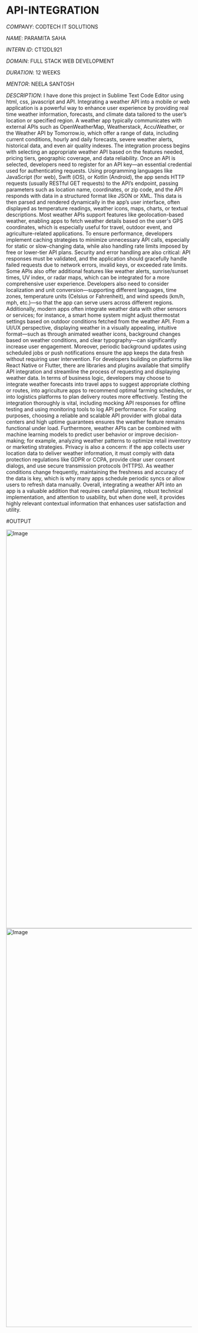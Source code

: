 # API-INTEGRATION

*COMPANY*: CODTECH IT SOLUTIONS

*NAME*: PARAMITA SAHA

*INTERN ID*: CT12DL921

*DOMAIN*: FULL STACK WEB DEVELOPMENT

*DURATION*: 12 WEEKS

*MENTOR*: NEELA SANTOSH

*DESCRIPTION*: I have done this project in Sublime Text Code Editor using html, css, javascript and API. Integrating a weather API into a mobile or web application is a powerful way to enhance user experience by providing real time weather information, forecasts, and climate data tailored to the user’s location or specified region. A weather app typically communicates with external APIs such as OpenWeatherMap, Weatherstack, AccuWeather, or the Weather API by Tomorrow.io, which offer a range of data, including current conditions, hourly and daily forecasts, severe weather alerts, historical data, and even air quality indexes. The integration process begins with selecting an appropriate weather API based on the features needed, pricing tiers, geographic coverage, and data reliability. Once an API is selected, developers need to register for an API key—an essential credential used for authenticating requests. Using programming languages like JavaScript (for web), Swift (iOS), or Kotlin (Android), the app sends HTTP requests (usually RESTful GET requests) to the API’s endpoint, passing parameters such as location name, coordinates, or zip code, and the API responds with data in a structured format like JSON or XML. This data is then parsed and rendered dynamically in the app’s user interface, often displayed as temperature readings, weather icons, maps, charts, or textual descriptions. Most weather APIs support features like geolocation-based weather, enabling apps to fetch weather details based on the user's GPS coordinates, which is especially useful for travel, outdoor event, and agriculture-related applications. To ensure performance, developers implement caching strategies to minimize unnecessary API calls, especially for static or slow-changing data, while also handling rate limits imposed by free or lower-tier API plans. Security and error handling are also critical: API responses must be validated, and the application should gracefully handle failed requests due to network errors, invalid keys, or exceeded rate limits. Some APIs also offer additional features like weather alerts, sunrise/sunset times, UV index, or radar maps, which can be integrated for a more comprehensive user experience. Developers also need to consider localization and unit conversion—supporting different languages, time zones, temperature units (Celsius or Fahrenheit), and wind speeds (km/h, mph, etc.)—so that the app can serve users across different regions. Additionally, modern apps often integrate weather data with other sensors or services; for instance, a smart home system might adjust thermostat settings based on outdoor conditions fetched from the weather API. From a UI/UX perspective, displaying weather in a visually appealing, intuitive format—such as through animated weather icons, background changes based on weather conditions, and clear typography—can significantly increase user engagement. Moreover, periodic background updates using scheduled jobs or push notifications ensure the app keeps the data fresh without requiring user intervention. For developers building on platforms like React Native or Flutter, there are libraries and plugins available that simplify API integration and streamline the process of requesting and displaying weather data. In terms of business logic, developers may choose to integrate weather forecasts into travel apps to suggest appropriate clothing or routes, into agriculture apps to recommend optimal farming schedules, or into logistics platforms to plan delivery routes more effectively. Testing the integration thoroughly is vital, including mocking API responses for offline testing and using monitoring tools to log API performance. For scaling purposes, choosing a reliable and scalable API provider with global data centers and high uptime guarantees ensures the weather feature remains functional under load. Furthermore, weather APIs can be combined with machine learning models to predict user behavior or improve decision-making; for example, analyzing weather patterns to optimize retail inventory or marketing strategies. Privacy is also a concern: if the app collects user location data to deliver weather information, it must comply with data protection regulations like GDPR or CCPA, provide clear user consent dialogs, and use secure transmission protocols (HTTPS). As weather conditions change frequently, maintaining the freshness and accuracy of the data is key, which is why many apps schedule periodic syncs or allow users to refresh data manually. Overall, integrating a weather API into an app is a valuable addition that requires careful planning, robust technical implementation, and attention to usability, but when done well, it provides highly relevant contextual information that enhances user satisfaction and utility. 

#OUTPUT

<img width="1920" height="1080" alt="Image" src="https://github.com/user-attachments/assets/29479dc9-f563-446c-a62f-7e1cef356a55" />

<img width="1920" height="1080" alt="Image" src="https://github.com/user-attachments/assets/ef22f40b-9e76-4943-950f-106f8091c406" />
